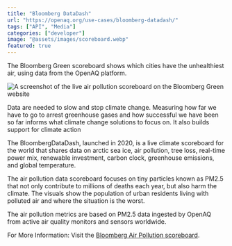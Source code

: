 ```yaml
---
title: "Bloomberg DataDash"
url: "https://openaq.org/use-cases/bloomberg-datadash/"
tags: ["API", "Media"]
categories: ["developer"]
image: "@assets/images/scoreboard.webp"
featured: true
---
```


The Bloomberg Green scoreboard shows which cities have the unhealthiest air, using data from the OpenAQ platform.

![A screenshot of the live air pollution scoreboard on the Bloomberg Green website](@assets/images/scoreboard.webp)

Data are needed to slow and stop climate change. Measuring how far we have to go to arrest greenhouse gases and how successful we have been so far informs what climate change solutions to focus on. It also builds support for climate action

The BloombergDataDash, launched in 2020, is a live climate scoreboard for the world that shares data on arctic sea ice, air pollution, tree loss, real-time power mix, renewable investment, carbon clock, greenhouse emissions, and global temperature.

The air pollution data scoreboard focuses on tiny particles known as PM2.5 that not only contribute to millions of deaths each year, but also harm the climate. The visuals show the population of urban residents living with polluted air and where the situation is the worst.

The air pollution metrics are based on PM2.5 data ingested by OpenAQ from active air quality monitors and sensors worldwide.

For More Information: Visit the [Bloomberg Air Pollution scoreboard](https://www.bloomberg.com/graphics/climate-change-data-green/air-quality.html#xj4y7vzkg).
